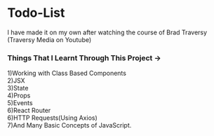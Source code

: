 # Todo-List
I have made it on my own after watching the course of Brad Traversy (Traversy Media on Youtube)


### Things That I Learnt Through This Project ->
1)Working with Class Based Components  
2)JSX  
3)State   
4)Props  
5)Events  
6)React Router  
6)HTTP Requests(Using Axios)  
7)And Many Basic Concepts of JavaScript.  
